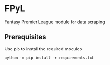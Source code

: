 # FPyL
Fantasy Premier League module for data scraping

## Prerequisites
Use pip to install the required modules 
```
python -m pip install -r requirements.txt
```